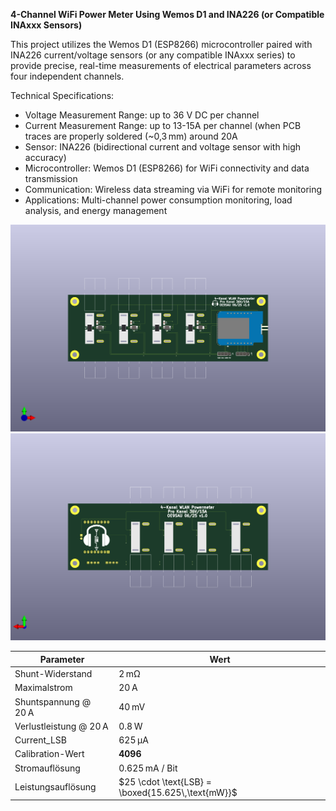 **4-Channel WiFi Power Meter Using Wemos D1 and INA226 (or Compatible INAxxx Sensors)**

This project utilizes the Wemos D1 (ESP8266) microcontroller paired with INA226 current/voltage sensors (or any compatible INAxxx series) to provide precise, real-time measurements of electrical parameters across four independent channels.

Technical Specifications:
* Voltage Measurement Range: up to 36 V DC per channel
* Current Measurement Range: up to 13-15A per channel (when PCB traces are properly soldered (~0,3 mm) around 20A
* Sensor: INA226 (bidirectional current and voltage sensor with high accuracy)
* Microcontroller: Wemos D1 (ESP8266) for WiFi connectivity and data transmission
* Communication: Wireless data streaming via WiFi for remote monitoring
* Applications: Multi-channel power consumption monitoring, load analysis, and energy management


![PCB](4-Kanal_Power_Meter.png)
![PCB](4-Kanal_Power_Meter_back.png)


| Parameter              | Wert                                              |
| ---------------------- | ------------------------------------------------- |
| Shunt-Widerstand       | 2 mΩ                                              |
| Maximalstrom           | 20 A                                              |
| Shuntspannung @ 20 A   | 40 mV                                             |
| Verlustleistung @ 20 A | 0.8 W                                             |
| Current\_LSB           | 625 µA                                            |
| Calibration-Wert       | **4096**                                          |
| Stromauflösung         | 0.625 mA / Bit                                    |
| Leistungsauflösung     | $25 \cdot \text{LSB} = \boxed{15.625\,\text{mW}}$ |


